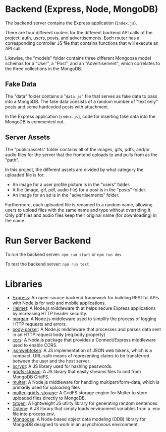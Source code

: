 
 # Backend (Express, Node, MongoDB)
The backend server contains the Express application (<code>index.js</code>). 

There are four different routers for the different backend API calls of the project: auth, users, posts, and advertisements. Each router has a corresponding controller JS file that contains functions that will execute an API call.

Likewise, the "models" folder contains three different Mongoose model schemas for a "User", a "Post", and an "Advertisement", which correlates to the three collections in the MongoDB.

## Fake Data
The "data" folder contains a "<code>data.js</code>" file that serves as fake data to pass into a MongoDB. The fake data consists of a random number of "text only" posts and some hardcoded posts with attachment.

In the Express application (<code>index.js</code>), code for inserting fake data into the MongoDB is commented out.

## Server Assets
The "public/assets" folder contains all of the images, gifs, pdfs, and/or audio files for the server that the frontend uploads to and pulls from as the "path".

In this project, the different assets are divided by what category the uploaded file is for:
 - An image for a user profile picture is in the "users" folder.
 - A file (image, gif, pdf, audio file) for a post is in the "posts" folder.
 - An image for an ad is in the "advertisements" folder.

Furthermore, each uploaded file is renamed to a random name, allowing users to upload files with the same name and type without overriding it. Only pdf files and audio files keep their original name (for downloading) in the name.

# Run Server Backend
To run the backend server: `npm run start` or `npm run dev`

To test the backend server: `npm run test`

# Libraries
 * [Express](https://expressjs.com/): An open-source backend framework for building RESTful APIs with Node.js for web and mobile applications.
 * [Helmet](https://helmetjs.github.io/): A Node.js middleware th
 at helps secure Express applications by increasing HTTP header security.
 * [morgan](https://github.com/expressjs/morgan#readme): A Node.js middleware used to simplify the process of logging HTTP requests and errors.
 * [body-parser](https://github.com/expressjs/body-parser#readme): A Node.js middleware that processes and parses data sent in an HTTP request body (req.body property)
 * [cors](https://github.com/expressjs/cors#readme): A Node.js package that provides a Connect/Express middleware used to enable CORS.
 * [jsonwebtoken](https://github.com/auth0/node-jsonwebtoken#readme): A JS implementation of JSON web tokens, which is a compact, URL-safe means of representing claims to be transferred between the user and the host server.
 * [bcrypt](https://github.com/kelektiv/node.bcrypt.js#readme): A JS library used for hashing passwords.
 * [gridfs-stream](https://github.com/aheckmann/gridfs-stream): A JS library that easily streams files to and from MongoDB GridFS.
 * [multer](https://github.com/expressjs/multer#readme): A Node.js middleware for handling multipart/form-data, which is primarily used for uploading files
 * [multer-gridfs-storage](https://github.com/devconcept/multer-gridfs-storage): A GridFS storage engine for Multer to store uploaded files directly to MongoDB.
 * [txtgen](https://github.com/ndaidong/txtgen): A lightweight JS utility library for generating random sentences.
 * [Dotenv](https://github.com/motdotla/dotenv#readme): A JS library that simply loads environment variables from a .env file into process.env.
 * [Mongoose](https://mongoosejs.com/): A Node-based object data modeling (ODB) library for MongoDB designed to work in an asynchronous environment.


